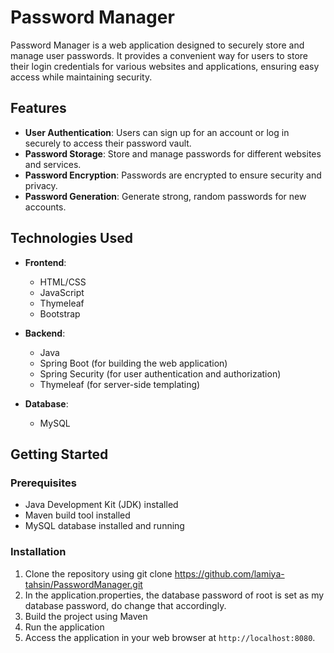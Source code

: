 # Password Manager

Password Manager is a web application designed to securely store and manage user passwords. It provides a convenient way for users to store their login credentials for various websites and applications, ensuring easy access while maintaining security.

## Features

- **User Authentication**: Users can sign up for an account or log in securely to access their password vault.
- **Password Storage**: Store and manage passwords for different websites and services.
- **Password Encryption**: Passwords are encrypted to ensure security and privacy.
- **Password Generation**: Generate strong, random passwords for new accounts.


## Technologies Used

- **Frontend**:
    - HTML/CSS
    - JavaScript
    - Thymeleaf 
    - Bootstrap

- **Backend**:
    - Java
    - Spring Boot (for building the web application)
    - Spring Security (for user authentication and authorization)
    - Thymeleaf (for server-side templating)


- **Database**:
    - MySQL

## Getting Started

### Prerequisites

- Java Development Kit (JDK) installed
- Maven build tool installed
- MySQL database installed and running


### Installation

1. Clone the repository using git clone https://github.com/lamiya-tahsin/PasswordManager.git
2. In the application.properties, the database password of root is set as my database password, do change that accordingly. 
3. Build the project using Maven
4. Run the application
5. Access the application in your web browser at `http://localhost:8080`.


